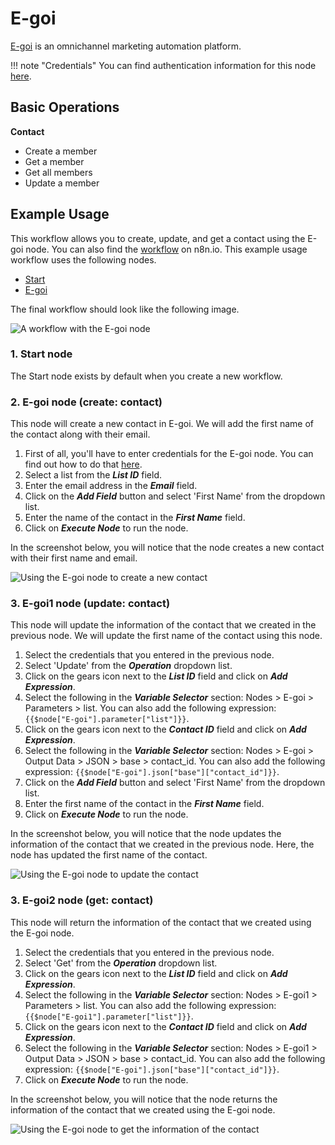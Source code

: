 # E-goi

[E-goi](https://www.e-goi.com/) is an omnichannel marketing automation platform.

!!! note "Credentials"
    You can find authentication information for this node [here](/integrations/builtin/credentials/egoi/).


## Basic Operations

**Contact**
- Create a member
- Get a member
- Get all members
- Update a member


## Example Usage

This workflow allows you to create, update, and get a contact using the E-goi node. You can also find the [workflow](https://n8n.io/workflows/852) on n8n.io. This example usage workflow uses the following nodes.
- [Start](/integrations/builtin/core-nodes/n8n-nodes-base.start/)
- [E-goi]()

The final workflow should look like the following image.

![A workflow with the E-goi node](/_images/integrations/builtin/app-nodes/egoi/workflow.png)

### 1. Start node

The Start node exists by default when you create a new workflow.

### 2. E-goi node (create: contact)

This node will create a new contact in E-goi. We will add the first name of the contact along with their email.

1. First of all, you'll have to enter credentials for the E-goi node. You can find out how to do that [here](/integrations/builtin/credentials/egoi/).
2. Select a list from the ***List ID*** field.
3. Enter the email address in the ***Email*** field.
3. Click on the ***Add Field*** button and select 'First Name' from the dropdown list.
4. Enter the name of the contact in the ***First Name*** field.
5. Click on ***Execute Node*** to run the node.

In the screenshot below, you will notice that the node creates a new contact with their first name and email.

![Using the E-goi node to create a new contact](/_images/integrations/builtin/app-nodes/egoi/e-goi_node.png)

### 3. E-goi1 node (update: contact)

This node will update the information of the contact that we created in the previous node. We will update the first name of the contact using this node.

1. Select the credentials that you entered in the previous node.
2. Select 'Update' from the ***Operation*** dropdown list.
3. Click on the gears icon next to the ***List ID*** field and click on ***Add Expression***.
4. Select the following in the ***Variable Selector*** section: Nodes > E-goi > Parameters > list. You can also add the following expression: `{{$node["E-goi"].parameter["list"]}}`.
5. Click on the gears icon next to the ***Contact ID*** field and click on ***Add Expression***.
6. Select the following in the ***Variable Selector*** section: Nodes > E-goi > Output Data > JSON > base > contact_id. You can also add the following expression: `{{$node["E-goi"].json["base"]["contact_id"]}}`.
7. Click on the ***Add Field*** button and select 'First Name' from the dropdown list.
8. Enter the first name of the contact in the ***First Name*** field.
9. Click on ***Execute Node*** to run the node.


In the screenshot below, you will notice that the node updates the information of the contact that we created in the previous node. Here, the node has updated the first name of the contact.

![Using the E-goi node to update the contact](/_images/integrations/builtin/app-nodes/egoi/e-goi1_node.png)

### 3. E-goi2 node (get: contact)

This node will return the information of the contact that we created using the E-goi node.


1. Select the credentials that you entered in the previous node.
2. Select 'Get' from the ***Operation*** dropdown list.
3. Click on the gears icon next to the ***List ID*** field and click on ***Add Expression***.
4. Select the following in the ***Variable Selector*** section: Nodes > E-goi1 > Parameters > list. You can also add the following expression: `{{$node["E-goi1"].parameter["list"]}}`.
5. Click on the gears icon next to the ***Contact ID*** field and click on ***Add Expression***.
6. Select the following in the ***Variable Selector*** section: Nodes > E-goi1 > Output Data > JSON > base > contact_id. You can also add the following expression: `{{$node["E-goi"].json["base"]["contact_id"]}}`.
5. Click on ***Execute Node*** to run the node.


In the screenshot below, you will notice that the node returns the information of the contact that we created using the E-goi node.

![Using the E-goi node to get the information of the contact](/_images/integrations/builtin/app-nodes/egoi/e-goi2_node.png)
